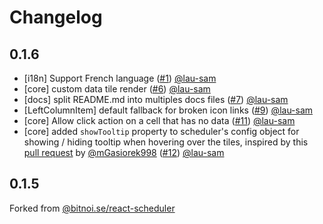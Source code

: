 # Changelog

## 0.1.6

- [i18n] Support French language ([#1](https://github.com/CoderKaine/react-scheduler/pull/1)) [@lau-sam](https://github.com/lau-sam)
- [core] custom data tile render ([#6](https://github.com/CoderKaine/react-scheduler/pull/6)) [@lau-sam](https://github.com/lau-sam)
- [docs] split README.md into multiples docs files ([#7](https://github.com/CoderKaine/react-scheduler/pull/7)) [@lau-sam](https://github.com/lau-sam)
- [LeftColumnItem] default fallback for broken icon links ([#9](https://github.com/CoderKaine/react-scheduler/pull/9)) [@lau-sam](https://github.com/lau-sam)
- [core] Allow click action on a cell that has no data ([#11](https://github.com/CoderKaine/react-scheduler/pull/11)) [@lau-sam](https://github.com/lau-sam)
- [core] added `showTooltip` property to scheduler's config object for showing / hiding tooltip when hovering over the tiles, inspired by this [pull request](https://github.com/Bitnoise/react-scheduler/pull/92) by [@mGasiorek998](https://github.com/mGasiorek998) ([#12](https://github.com/CoderKaine/react-scheduler/pull/12)) [@lau-sam](https://github.com/lau-sam)

## 0.1.5
Forked from [@bitnoi.se/react-scheduler](https://github.com/Bitnoise/react-scheduler)